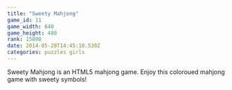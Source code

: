 ```yaml
---
title: "Sweety Mahjong"
game_id: 11
game_width: 640
game_height: 480
rank: 15800
date: 2014-05-28T14:45:18.530Z
categories: puzzles girls
---
```

Sweety Mahjong is an HTML5 mahjong game.  Enjoy this coloroued mahjong game with sweety symbols!